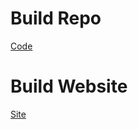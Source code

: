# Build Repo

[Code](https://github.com/markanthonyuy/dota2-mmr-leaderboard)

# Build Website
[Site](http://markanthonyuy.com/dota2-mmr-leaderboard/)

